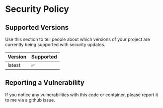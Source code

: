 # Security Policy

## Supported Versions

Use this section to tell people about which versions of your project are
currently being supported with security updates.

| Version | Supported          |
| ------- | ------------------ |
| latest   | :white_check_mark: |

## Reporting a Vulnerability

If you notice any vulnerabilities with this code or container, please report it to me via a github issue. 